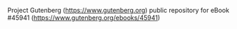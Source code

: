 Project Gutenberg (https://www.gutenberg.org) public repository for eBook #45941 (https://www.gutenberg.org/ebooks/45941)

